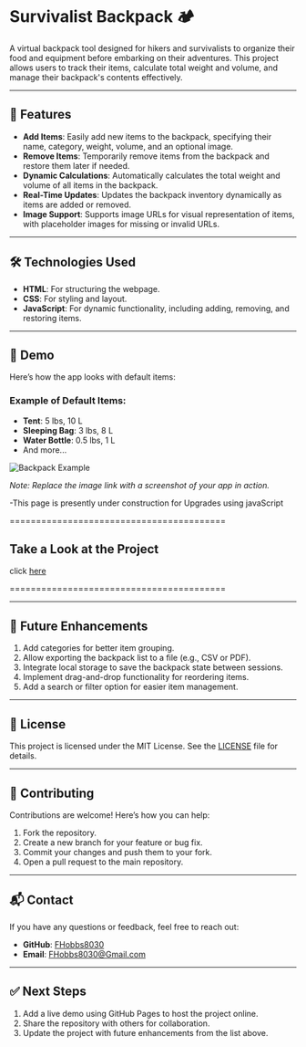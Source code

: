 # Survivalist Backpack 🏕️

A virtual backpack tool designed for hikers and survivalists to organize their food and equipment before embarking on their adventures. This project allows users to track their items, calculate total weight and volume, and manage their backpack's contents effectively.

---

## 🚀 Features
- **Add Items**: Easily add new items to the backpack, specifying their name, category, weight, volume, and an optional image.
- **Remove Items**: Temporarily remove items from the backpack and restore them later if needed.
- **Dynamic Calculations**: Automatically calculates the total weight and volume of all items in the backpack.
- **Real-Time Updates**: Updates the backpack inventory dynamically as items are added or removed.
- **Image Support**: Supports image URLs for visual representation of items, with placeholder images for missing or invalid URLs.

---

## 🛠️ Technologies Used
- **HTML**: For structuring the webpage.
- **CSS**: For styling and layout.
- **JavaScript**: For dynamic functionality, including adding, removing, and restoring items.

---

## 🌟 Demo
Here’s how the app looks with default items:

### Example of Default Items:
- **Tent**: 5 lbs, 10 L
- **Sleeping Bag**: 3 lbs, 8 L
- **Water Bottle**: 0.5 lbs, 1 L
- And more...

![Backpack Example](https://example.com/demo-image.png)

*Note: Replace the image link with a screenshot of your app in action.*

-This page is presently under construction for Upgrades using javaScript

=========================================

## Take a Look at the Project

click [here](https://FHobbs8030.github.io/se_project_aroundtheus/)

=========================================

---

## 🔮 Future Enhancements
1. Add categories for better item grouping.
2. Allow exporting the backpack list to a file (e.g., CSV or PDF).
3. Integrate local storage to save the backpack state between sessions.
4. Implement drag-and-drop functionality for reordering items.
5. Add a search or filter option for easier item management.

---

## 📝 License
This project is licensed under the MIT License. See the [LICENSE](LICENSE) file for details.

---

## 🤝 Contributing
Contributions are welcome! Here’s how you can help:
1. Fork the repository.
2. Create a new branch for your feature or bug fix.
3. Commit your changes and push them to your fork.
4. Open a pull request to the main repository.

---

## 📬 Contact
If you have any questions or feedback, feel free to reach out:
- **GitHub**: [FHobbs8030](https://github.com/FHobbs8030)
- **Email**: [FHobbs8030@Gmail.com](mailto:your-email@example.com)

---

## ✅ Next Steps
1. Add a live demo using GitHub Pages to host the project online.
2. Share the repository with others for collaboration.
3. Update the project with future enhancements from the list above.
